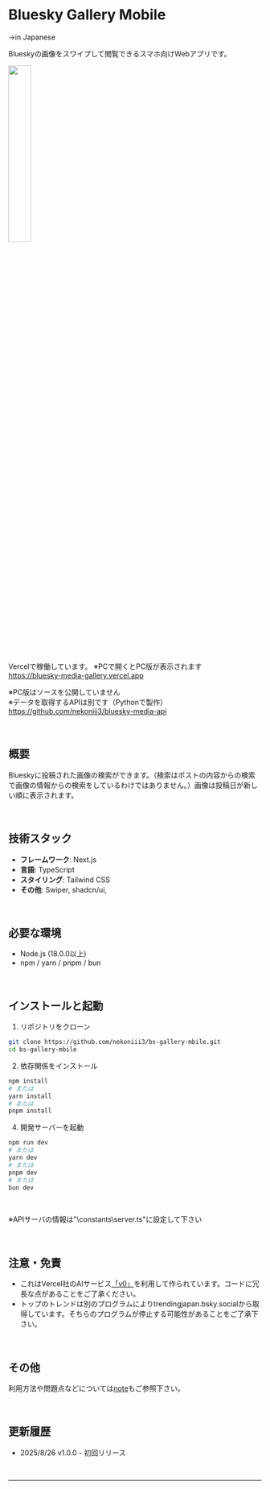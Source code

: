 # Bluesky Gallery Mobile

→in Japanese

Blueskyの画像をスワイプして閲覧できるスマホ向けWebアプリです。
<br>

<img src="../docs/sample.gif" width="30%">

<br>

Vercelで稼働しています。 ※PCで開くとPC版が表示されます<br>
https://bluesky-media-gallery.vercel.app



※PC版はソースを公開していません<br>
※データを取得するAPIは別です（Pythonで製作）<br>
https://github.com/nekoniii3/bluesky-media-api

<br>

## 概要

Blueskyに投稿された画像の検索ができます。（検索はポストの内容からの検索で画像の情報からの検索をしているわけではありません。）画像は投稿日が新しい順に表示されます。

<br>

## 技術スタック

- **フレームワーク**: Next.js
- **言語**: TypeScript
- **スタイリング**: Tailwind CSS
- **その他**: Swiper, shadcn/ui, 

<br>

## 必要な環境

- Node.js (18.0.0以上)
- npm / yarn / pnpm / bun

<br>

## インストールと起動

1. リポジトリをクローン
```bash
git clone https://github.com/nekoniii3/bs-gallery-mbile.git
cd bs-gallery-mbile
```

2. 依存関係をインストール
```bash
npm install
# または
yarn install
# または
pnpm install
```


4. 開発サーバーを起動
```bash
npm run dev
# または
yarn dev
# または
pnpm dev
# または
bun dev
```

<br>

※APIサーバの情報は"\constants\server.ts"に設定して下さい

<br>

## 注意・免責
- これはVercel社のAIサービス[「v0」](https://v0.app)を利用して作られています。コードに冗長な点があることをご了承ください。
- トップのトレンドは別のプログラムによりtrendingjapan.bsky.socialから取得しています。そちらのプログラムが停止する可能性があることをご了承下さい。

<br>

## その他

利用方法や問題点などについては[note](https://note.com/nekoniii3/n/n1c337bec8e61)もご参照下さい。

<br>

## 更新履歴

- 2025/8/26  v1.0.0 - 初回リリース

<br>

---


